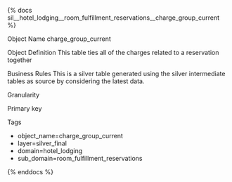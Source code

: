 {% docs sil__hotel_lodging__room_fulfillment_reservations__charge_group_current %}

Object Name
charge_group_current

Object Definition
This table ties all of the charges related to a reservation together

Business Rules
This is a silver table generated using the silver intermediate tables as source by considering the latest data.

Granularity

Primary key

Tags
- object_name=charge_group_current
- layer=silver_final
- domain=hotel_lodging
- sub_domain=room_fulfillment_reservations

{% enddocs %}